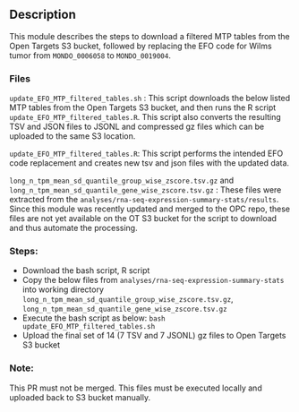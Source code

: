 
## Description

This module describes the steps to download a filtered MTP tables from the Open Targets S3 bucket, followed by replacing the EFO code for Wilms tumor from `MONDO_0006058` to `MONDO_0019004`.

### Files
`update_EFO_MTP_filtered_tables.sh` : This script downloads the below listed MTP tables from the Open Targets S3 bucket, and then runs the R script `update_EFO_MTP_filtered_tables.R`. This script also converts the resulting TSV and JSON files to JSONL and compressed gz files which can be uploaded to the same S3 location. 

`update_EFO_MTP_filtered_tables.R`: This script performs the intended EFO code replacement and creates new tsv and json files with the updated data.

`long_n_tpm_mean_sd_quantile_group_wise_zscore.tsv.gz` and `long_n_tpm_mean_sd_quantile_gene_wise_zscore.tsv.gz` : These files were extracted from the `analyses/rna-seq-expression-summary-stats/results`. Since this module was recently updated and merged to the OPC repo, these files are not yet available on the OT S3 bucket for the script to download and thus automate the processing. 

### Steps:

 - Download the bash script, R script
 - Copy the below files from `analyses/rna-seq-expression-summary-stats` into working directory 
  `long_n_tpm_mean_sd_quantile_group_wise_zscore.tsv.gz`, `long_n_tpm_mean_sd_quantile_gene_wise_zscore.tsv.gz`
 - Execute the bash script as below:
	 `bash update_EFO_MTP_filtered_tables.sh`
 - Upload the final set of 14 (7 TSV and 7 JSONL) gz files to Open Targets S3 bucket


### Note: 
This PR must not be merged. This files must be executed locally and uploaded back to S3 bucket manually.
